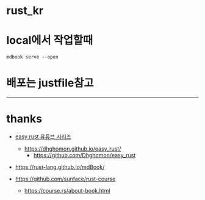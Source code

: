 # rust_kr

# local에서 작업할때

```
mdbook serve --open 
```

# 배포는 justfile참고

<hr />

# thanks
- [easy rust 유튜브 시리즈](https://youtube.com/playlist?list=PLfllocyHVgsSJf1zO6k6o3SX2mbZjAqYE&si=FqG1Ajd3myvXltd7)
  - https://dhghomon.github.io/easy_rust/
    - https://github.com/Dhghomon/easy_rust
- https://rust-lang.github.io/mdBook/

- https://github.com/sunface/rust-course
  - https://course.rs/about-book.html
